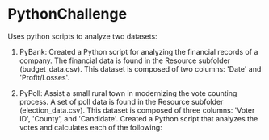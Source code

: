 # PythonChallenge
Uses python scripts to analyze two datasets:

1) PyBank:  Created a Python script for analyzing the financial records of a company.  The financial data is found in the Resource subfolder (budget_data.csv).  This dataset is composed of two columns:  'Date' and 'Profit/Losses'.  

2) PyPoll:  Assist a small rural town in modernizing the vote counting process.  A set of poll data is found in the Resource subfolder (election_data.csv).  This dataset is composed of three columns:  'Voter ID', 'County', and 'Candidate'.  Created a Python script that analyzes the votes and calculates each of the following: 

